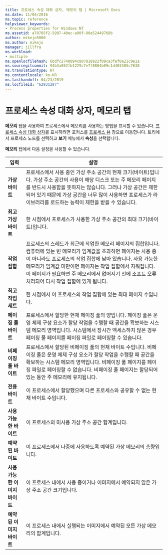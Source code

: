 ```yaml
---
title: 프로세스 속성 대화 상자, 메모리 탭 | Microsoft Docs
ms.date: 11/04/2016
ms.topic: reference
helpviewer_keywords:
- Process properties for Windows NT
ms.assetid: a70785f2-5997-40ec-a90f-80a52449768b
author: mikejo5000
ms.author: mikejo
manager: jillfra
ms.workload:
- multiple
ms.openlocfilehash: 6bdfc2740094c807818922f09ca3fef0a21c9e1a
ms.sourcegitcommit: 94b3a052fb1229c7e7f8804b09c1d403385c7630
ms.translationtype: HT
ms.contentlocale: ko-KR
ms.lasthandoff: 04/23/2019
ms.locfileid: "62931287"
---
```

# <a name="memory-tab-process-properties-dialog-box"></a>프로세스 속성 대화 상자, 메모리 탭
**메모리** 탭을 사용하여 프로세스에서 메모리를 사용하는 방법을 표시할 수 있습니다. [프로세스 속성 대화 상자](../debugger/process-properties-dialog-box.md)를 표시하려면 포커스를 [프로세스 뷰](../debugger/processes-view.md) 창으로 이동합니다. 트리에서 프로세스 노드를 선택하고 **보기** 메뉴에서 **속성**을 선택합니다.

 **메모리** 탭에서 다음 설정을 사용할 수 있습니다.

|입력|설명|
|-----------|-----------------|
|**가상 바이트**|프로세스에서 사용 중인 가상 주소 공간의 현재 크기(바이트)입니다. 가상 주소 공간의 사용이 해당 디스크 또는 주 메모리 페이지를 반드시 사용함을 뜻하지는 않습니다. 그러나 가상 공간은 제한되어 있기 때문에 가상 공간을 너무 많이 사용하면 프로세스가 라이브러리를 로드하는 능력이 제한을 받을 수 있습니다.|
|**최고 가상 바이트**|한 시점에서 프로세스가 사용한 가상 주소 공간의 최대 크기(바이트)입니다.|
|**작업 집합**|프로세스의 스레드가 최근에 작업한 메모리 페이지의 집합입니다. 컴퓨터에 있는 빈 메모리가 임계값을 초과하면 페이지는 사용 중이 아니라도 프로세스의 작업 집합에 남아 있습니다. 사용 가능한 메모리가 임계값 미만이면 페이지는 작업 집합에서 지워집니다. 이 페이지가 필요하면 주 메모리에서 없어지기 전에 소프트 오류 처리되어 다시 작업 집합에 있게 됩니다.|
|**최고 작업 세트**|한 시점에서 이 프로세스의 작업 집합에 있는 최대 페이지 수입니다.|
|**페이징 풀 바이트**|프로세스에서 할당한 현재 페이징 풀의 양입니다. 페이징 풀은 운영 체제 구성 요소가 할당 작업을 수행할 때 공간을 확보하는 시스템 메모리 영역입니다. 시스템에서 장시간 액세스하지 않은 경우 페이징 풀 페이지를 페이징 파일로 페이징할 수 있습니다.|
|**비페이징 풀 바이트**|프로세스에서 할당된 비페이징 풀의 현재 바이트 수입니다. 비페이징 풀은 운영 체제 구성 요소가 할당 작업을 수행할 때 공간을 확보하는 시스템 메모리 영역입니다. 비페이징 풀 페이지를 페이징 파일로 페이징할 수 없습니다. 비페이징 풀 페이지는 할당되어 있는 동안 주 메모리에 유지됩니다.|
|**전용 바이트**|이 프로세스에서 할당했으며 다른 프로세스와 공유할 수 없는 현재 바이트 수입니다.|
|**사용 가능한 바이트**|이 프로세스의 미사용 가상 주소 공간 합계입니다.|
|**예약된 바이트**|이 프로세스에서 나중에 사용하도록 예약된 가상 메모리의 총량입니다.|
|**사용 가능한 이미지 바이트**|이 프로세스 내에서 사용 중이거나 이미지에서 예약되지 않은 가상 주소 공간 크기입니다.|
|**예약된 이미지 바이트**|이 프로세스 내에서 실행되는 이미지에서 예약된 모든 가상 메모리의 합계입니다.|